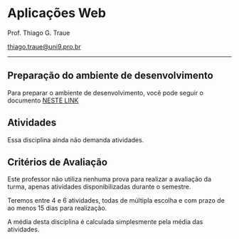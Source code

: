 # Aplicações Web

Prof. Thiago G. Traue

thiago.traue@uni9.pro.br

---

## Preparação do ambiente de desenvolvimento

Para preparar o ambiente de desenvolvimento, você pode seguir o documento [NESTE LINK]()


## Atividades

Essa disciplina ainda não demanda atividades.



## Critérios de Avaliação

Este professor não utiliza nenhuma prova para realizar a avaliação da turma, apenas atividades disponibilizadas durante o semestre. 

Teremos entre 4 e 6 atividades, todas de múltipla escolha e com prazo de ao menos 15 dias para realização.

A média desta disciplina é calculada simplesmente pela média das atividades.
